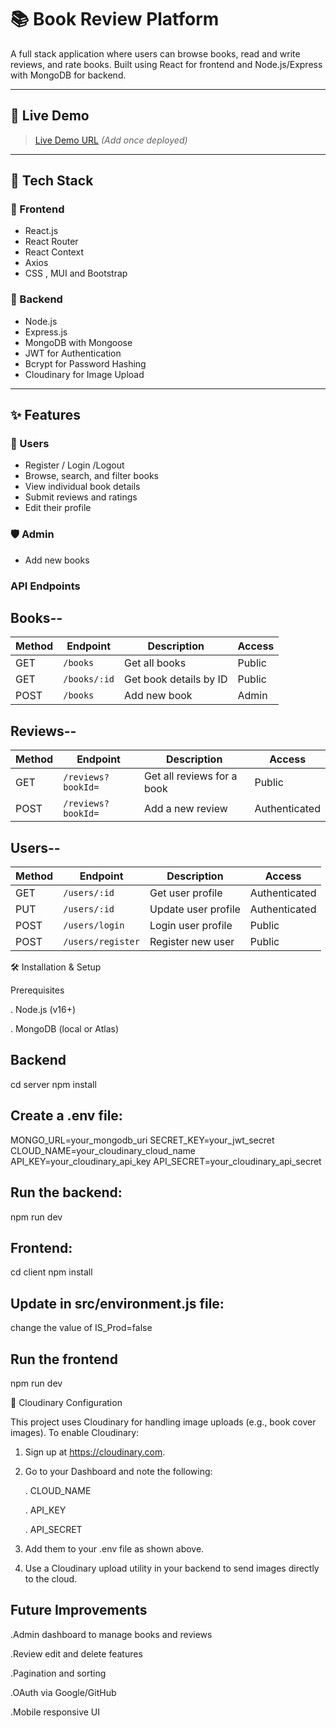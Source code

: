 # 📚 Book Review Platform

A full stack application where users can browse books, read and write reviews, and rate books. Built using React for frontend and Node.js/Express with MongoDB for backend.

---

## 🚀 Live Demo

> [Live Demo URL](https://your-deployment-link.com) *(Add once deployed)*

---

## 🧰 Tech Stack

### 🔹 Frontend

* React.js
* React Router
* React Context
* Axios
* CSS , MUI and Bootstrap

### 🔹 Backend

* Node.js
* Express.js
* MongoDB with Mongoose 
* JWT for Authentication
* Bcrypt for Password Hashing
* Cloudinary for Image Upload

---

## ✨ Features

### 👤 Users

* Register / Login /Logout
* Browse, search, and filter books
* View individual book details
* Submit reviews and ratings
* Edit their profile

### 🛡️ Admin

* Add new books

### API Endpoints

## Books--

| Method | Endpoint     | Description            | Access |
| ------ | ------------ | ---------------------- | ------ |
| GET    | `/books`     | Get all books          | Public |
| GET    | `/books/:id` | Get book details by ID | Public |
| POST   | `/books`     | Add new book           | Admin  |

## Reviews--

| Method | Endpoint           | Description                | Access        |
| ------ | ------------------ | -------------------------- | ------------- |
| GET    | `/reviews?bookId=` | Get all reviews for a book | Public        |
| POST   | `/reviews?bookId=` | Add a new review           | Authenticated |

## Users--

| Method | Endpoint        | Description         | Access        |
| ------ | --------------- | ------------------- | ------------- |
| GET    | `/users/:id`    | Get user profile    | Authenticated |
| PUT    | `/users/:id`    | Update user profile | Authenticated |
| POST   | `/users/login`  | Login user profile  | Public        |
| POST   | `/users/register`| Register new user  | Public        |


🛠 Installation & Setup

Prerequisites

. Node.js (v16+)

. MongoDB (local or Atlas)

## Backend
cd server
npm install

## Create a .env file:
MONGO_URL=your_mongodb_uri
SECRET_KEY=your_jwt_secret
CLOUD_NAME=your_cloudinary_cloud_name
API_KEY=your_cloudinary_api_key
API_SECRET=your_cloudinary_api_secret

## Run the backend:
npm run dev

## Frontend:
cd client
npm install

## Update in src/environment.js file:
change the value of IS_Prod=false

## Run the frontend
npm run dev

📂 Cloudinary Configuration

This project uses Cloudinary for handling image uploads (e.g., book cover images). To enable Cloudinary:

1. Sign up at https://cloudinary.com.

2. Go to your Dashboard and note the following:

   . CLOUD_NAME

   . API_KEY

   . API_SECRET

3. Add them to your .env file as shown above.

4. Use a Cloudinary upload utility in your backend to send images directly to the cloud.

## Future Improvements

.Admin dashboard to manage books and reviews

.Review edit and delete features

.Pagination and sorting

.OAuth via Google/GitHub

.Mobile responsive UI
